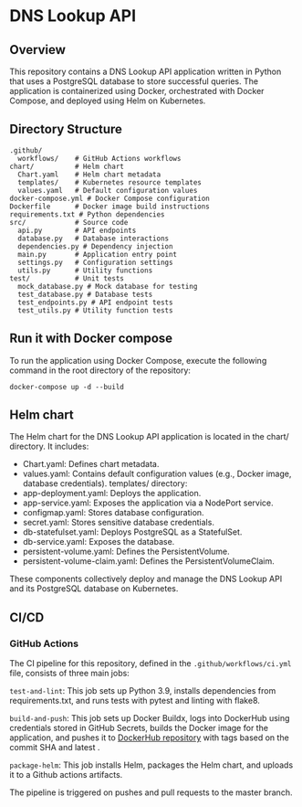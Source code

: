 # DNS Lookup API

## Overview
This repository contains a DNS Lookup API application written in Python that uses a PostgreSQL database to store successful queries. The application is containerized using Docker, orchestrated with Docker Compose, and deployed using Helm on Kubernetes.

## Directory Structure
```
.github/
  workflows/    # GitHub Actions workflows
chart/          # Helm chart
  Chart.yaml    # Helm chart metadata
  templates/    # Kubernetes resource templates
  values.yaml   # Default configuration values
docker-compose.yml # Docker Compose configuration
Dockerfile      # Docker image build instructions
requirements.txt # Python dependencies
src/            # Source code
  api.py        # API endpoints
  database.py   # Database interactions
  dependencies.py # Dependency injection
  main.py       # Application entry point
  settings.py   # Configuration settings
  utils.py      # Utility functions
test/           # Unit tests
  mock_database.py # Mock database for testing
  test_database.py # Database tests
  test_endpoints.py # API endpoint tests
  test_utils.py # Utility function tests
```
## Run it with Docker compose

To run the application using Docker Compose, execute the following command in the root directory of the repository:
```
docker-compose up -d --build
```

## Helm chart

The Helm chart for the DNS Lookup API application is located in the chart/ directory. It includes:

- Chart.yaml: Defines chart metadata.
- values.yaml: Contains default configuration values (e.g., Docker image, database credentials).
templates/ directory:
- app-deployment.yaml: Deploys the application.
- app-service.yaml: Exposes the application via a NodePort service.
- configmap.yaml: Stores database configuration.
- secret.yaml: Stores sensitive database credentials.
- db-statefulset.yaml: Deploys PostgreSQL as a StatefulSet.
- db-service.yaml: Exposes the database.
- persistent-volume.yaml: Defines the PersistentVolume.
- persistent-volume-claim.yaml: Defines the PersistentVolumeClaim.

These components collectively deploy and manage the DNS Lookup API and its PostgreSQL database on Kubernetes.

## CI/CD
### GitHub Actions

The CI pipeline for this repository, defined in the `.github/workflows/ci.yml` file, consists of three main jobs:

`test-and-lint`: This job sets up Python 3.9, installs dependencies from requirements.txt, and runs tests with pytest and linting with flake8.

`build-and-push`: This job sets up Docker Buildx, logs into DockerHub using credentials stored in GitHub Secrets, builds the Docker image for the application, and pushes it to [DockerHub repository](https://hub.docker.com/r/gryoussef/dns-lookup-api/tags) with tags based on the commit SHA and latest .

`package-helm`: This job installs Helm, packages the Helm chart, and uploads it to a Github actions artifacts.

The pipeline is triggered on pushes and pull requests to the master branch.

